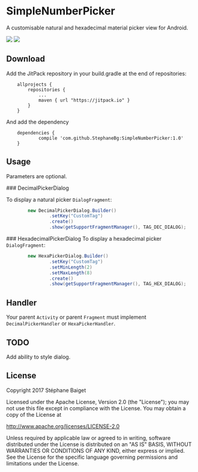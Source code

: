 # SimpleNumberPicker

A customisable natural and hexadecimal material picker view for Android.

<img src="https://raw.githubusercontent.com/StephaneBg/SimpleNumberPicker/master/artwork/decimal_picker.png">
<img src="https://raw.githubusercontent.com/StephaneBg/SimpleNumberPicker/master/artwork/hexa_picker.png">

## Download
Add the JitPack repository in your build.gradle at the end of repositories:
```
	allprojects {
		repositories {
			...
			maven { url "https://jitpack.io" }
		}
	}
```
And add the dependency
```
	dependencies {
	        compile 'com.github.StephaneBg:SimpleNumberPicker:1.0'
	}
```

## Usage

Parameters are optional.

### DecimalPickerDialog

To display a natural picker `DialogFragment`:
``` java
        new DecimalPickerDialog.Builder()
                .setKey("CustomTag")
                .create()
                .show(getSupportFragmentManager(), TAG_DEC_DIALOG);
```

### HexadecimalPickerDialog
To display a hexadecimal picker `DialogFragment`:
``` java
        new HexaPickerDialog.Builder()
                .setKey("CustomTag")
                .setMinLength(2)
                .setMaxLength(8)
                .create()
                .show(getSupportFragmentManager(), TAG_HEX_DIALOG);
```

## Handler
Your parent `Activity` or parent `Fragment` must implement `DecimalPickerHandler` or `HexaPickerHandler`.

## TODO
Add ability to style dialog.

## License
Copyright 2017 Stéphane Baiget

Licensed under the Apache License, Version 2.0 (the "License");
you may not use this file except in compliance with the License.
You may obtain a copy of the License at

http://www.apache.org/licenses/LICENSE-2.0

Unless required by applicable law or agreed to in writing, software
distributed under the License is distributed on an "AS IS" BASIS,
WITHOUT WARRANTIES OR CONDITIONS OF ANY KIND, either express or implied.
See the License for the specific language governing permissions and
limitations under the License.
